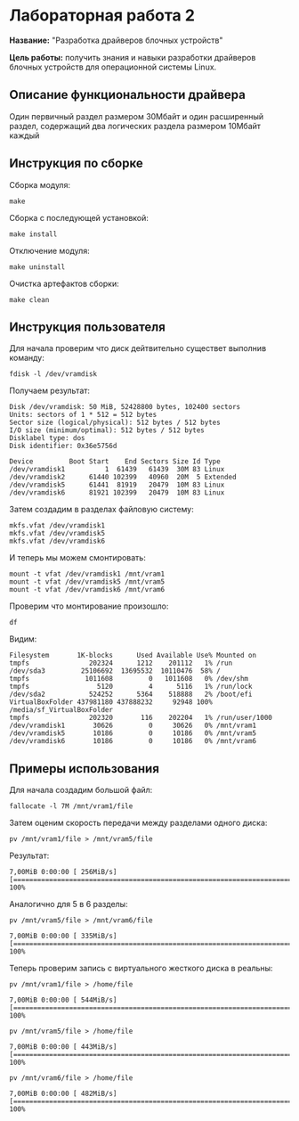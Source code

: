 # Лабораторная работа 2

**Название:** "Разработка драйверов блочных устройств"

**Цель работы:** получить знания и навыки разработки драйверов блочных 
устройств для операционной системы Linux.

## Описание функциональности драйвера

Один первичный раздел размером 30Мбайт и один расширенный раздел, содержащий два логических раздела размером 10Мбайт каждый

## Инструкция по сборке

Сборка модуля:

```
make
```

Сборка с последующей установкой:

```
make install
```

Отключение модуля:

```
make uninstall
```

Очистка артефактов сборки:

```
make clean
```

## Инструкция пользователя

Для начала проверим что диск дейтвительно существет выполнив команду:

```
fdisk -l /dev/vramdisk
```

Получаем результат:

```
Disk /dev/vramdisk: 50 MiB, 52428800 bytes, 102400 sectors
Units: sectors of 1 * 512 = 512 bytes
Sector size (logical/physical): 512 bytes / 512 bytes
I/O size (minimum/optimal): 512 bytes / 512 bytes
Disklabel type: dos
Disk identifier: 0x36e5756d

Device         Boot Start    End Sectors Size Id Type
/dev/vramdisk1          1  61439   61439  30M 83 Linux
/dev/vramdisk2      61440 102399   40960  20M  5 Extended
/dev/vramdisk5      61441  81919   20479  10M 83 Linux
/dev/vramdisk6      81921 102399   20479  10M 83 Linux
```

Затем создадим в разделах файловую систему:

```
mkfs.vfat /dev/vramdisk1
mkfs.vfat /dev/vramdisk5
mkfs.vfat /dev/vramdisk6
```

И теперь мы можем смонтировать:

```
mount -t vfat /dev/vramdisk1 /mnt/vram1
mount -t vfat /dev/vramdisk5 /mnt/vram5
mount -t vfat /dev/vramdisk6 /mnt/vram6
```

Проверим что монтирование произошло:

```
df 
```

Видим:

```
Filesystem       1K-blocks      Used Available Use% Mounted on
tmpfs               202324      1212    201112   1% /run
/dev/sda3         25106692  13695532  10110476  58% /
tmpfs              1011608         0   1011608   0% /dev/shm
tmpfs                 5120         4      5116   1% /run/lock
/dev/sda2           524252      5364    518888   2% /boot/efi
VirtualBoxFolder 437981180 437888232     92948 100% /media/sf_VirtualBoxFolder
tmpfs               202320       116    202204   1% /run/user/1000
/dev/vramdisk1       30626         0     30626   0% /mnt/vram1
/dev/vramdisk5       10186         0     10186   0% /mnt/vram5
/dev/vramdisk6       10186         0     10186   0% /mnt/vram6
```

## Примеры использования

Для начала создадим большой файл:

```
fallocate -l 7M /mnt/vram1/file
```

Затем оценим скорость передачи между разделами одного диска:

```
pv /mnt/vram1/file > /mnt/vram5/file
```

Результат:

```
7,00MiB 0:00:00 [ 256MiB/s] [==============================================================================================================================================================================================>] 100% 
```

Аналогично для 5 в 6 разделы:

```
pv /mnt/vram5/file > /mnt/vram6/file
```

```
7,00MiB 0:00:00 [ 335MiB/s] [==============================================================================================================================================================================================>] 100%
```

Теперь проверим запись с виртуального жесткого диска в реальны:

```
pv /mnt/vram1/file > /home/file
```

```
7,00MiB 0:00:00 [ 544MiB/s] [==============================================================================================================================================================================================>] 100%
```

```
pv /mnt/vram5/file > /home/file
```

```
7,00MiB 0:00:00 [ 443MiB/s] [==============================================================================================================================================================================================>] 100% 
```

```
pv /mnt/vram6/file > /home/file
```

```
7,00MiB 0:00:00 [ 482MiB/s] [==============================================================================================================================================================================================>] 100%
```
